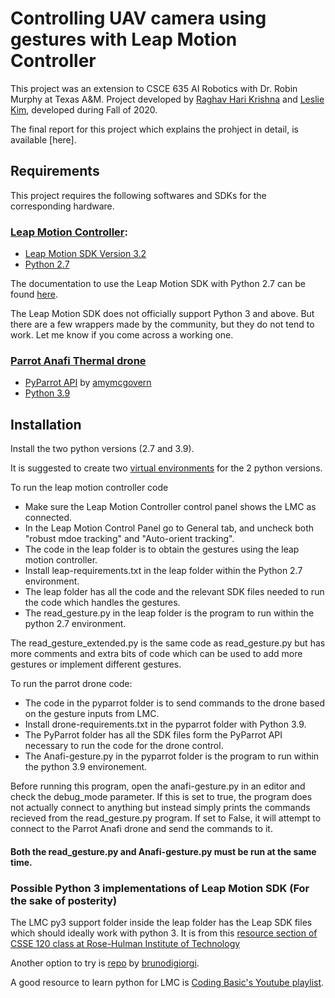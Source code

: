 # Controlling UAV camera using gestures with Leap Motion Controller

This project was an extension to CSCE 635 AI Robotics with Dr. Robin Murphy at Texas A&M. 
Project developed by [Raghav Hari Krishna](https://github.com/vsraghavhk) and [Leslie Kim](https://github.com/leslieyskim), developed during Fall of 2020. 

The final report for this project which explains the prohject in detail, is available [here]. 

## Requirements
This project requires the following softwares and SDKs for the corresponding hardware. 

### [Leap Motion Controller](https://www.ultraleap.com/product/leap-motion-controller/): 
  - [Leap Motion SDK Version 3.2](https://developer.leapmotion.com/releases/leap-motion-orion-321)
  - [Python 2.7](https://www.python.org/download/releases/2.7/)
  
  The documentation to use the Leap Motion SDK with Python 2.7 can be found [here](https://developer-archive.leapmotion.com/documentation/python/index.html#). 

The Leap Motion SDK does not officially support Python 3 and above. But there are a few wrappers made by the community, but they do not tend to work. 
Let me know if you come across a working one. 
  
### [Parrot Anafi Thermal drone](https://www.parrot.com/us/drones/anafi-thermal)
  - [PyParrot API](https://github.com/amymcgovern/pyparrot) by [amymcgovern](https://github.com/amymcgovern)
  - [Python 3.9](https://www.python.org/downloads/release/python-390/)
  

## Installation

Install the two python versions (2.7 and 3.9). 

It is suggested to create two [virtual environments](https://docs.python.org/3/tutorial/venv.html) for the 2 python versions. 

To run the leap motion controller code
  - Make sure the Leap Motion Controller control panel shows the LMC as connected. 
  - In the Leap Motion Control Panel go to General tab, and uncheck both "robust mdoe tracking" and "Auto-orient tracking". 
  - The code in the leap folder is to obtain the gestures using the leap motion controller. 
  - Install leap-requirements.txt in the leap folder within the Python 2.7 environment.
  - The leap folder has all the code and the relevant SDK files needed to run the code which handles the gestures. 
  - The read_gesture.py in the leap folder is the program to run within the python 2.7 environment.
  
The read_gesture_extended.py is the same code as read_gesture.py but has more comments and extra bits of code which can be used to add more gestures or implement different gestures. 


To run the parrot drone code:
  - The code in the pyparrot folder is to send commands to the drone based on the gesture inputs from LMC. 
  - Install drone-requirements.txt in the pyparrot folder with Python 3.9.
  - The PyParrot folder has all the SDK files form the PyParrot API necessary to run the code for the drone control. 
  - The Anafi-gesture.py in the pyparrot folder is the program to run within the python 3.9 environement. 

Before running this program, open the anafi-gesture.py in an editor and check the debug_mode parameter. If this is set to true, the program does not actually connect to anything but instead simply prints the commands recieved from the read_gesture.py program. If set to False, it will attempt to connect to the Parrot Anafi drone and send the commands to it. 


#### Both the read_gesture.py and Anafi-gesture.py must be run at the same time. 

### Possible Python 3 implementations of Leap Motion SDK (For the sake of posterity)
The LMC py3 support folder inside the leap folder has the Leap SDK files which should ideally work with python 3. It is from this [resource section of CSSE 120 class at Rose-Hulman Institute of Technology](https://www.rose-hulman.edu/class/cs/csse120/Resources/LeapMotion/)


Another option to try is [repo](https://github.com/brunodigiorgi/leapMotionController) by [brunodigiorgi](https://github.com/brunodigiorgi). 

A good resource to learn python for LMC is [Coding Basic's Youtube playlist](https://www.youtube.com/playlist?list=PLgTGpidiW0iTELuljcIdTkA5SjHa5tudP).

